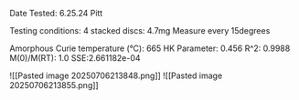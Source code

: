 Date Tested: 6.25.24 Pitt

Testing conditions:
4 stacked discs: 4.7mg
Measure every 15degrees

Amorphous Curie temperature (°C): 665
HK Parameter: 0.456
R^2: 0.9988
M(0)/M(RT): 1.0
SSE:2.661182e-04
<!-- PUBLISH STOP -->
![[Pasted image 20250706213848.png]]
![[Pasted image 20250706213855.png]]

